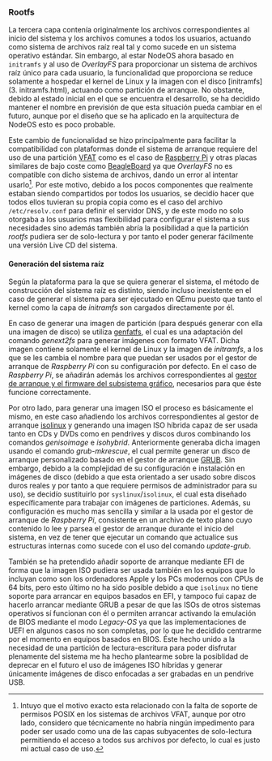 ### Rootfs

La tercera capa contenía originalmente los archivos correspondientes al inicio
del sistema y los archivos comunes a todos los usuarios, actuando como sistema
de archivos raíz real tal y como sucede en un sistema operativo estándar. Sin
embargo, al estar NodeOS ahora basado en `initramfs` y al uso de *OverlayFS*
para proporcionar un sistema de archivos raíz único para cada usuario, la
funcionalidad que proporciona se reduce solamente a hospedar el kernel de Linux
y la imagen con el disco [initramfs](3. initramfs.html), actuando como partición
de arranque. No obstante, debido al estado inicial en el que se encuentra el
desarrollo, se ha decidido mantener el nombre en previsión de que esta situación
pueda cambiar en el futuro, aunque por el diseño que se ha aplicado en la
arquitectura de NodeOS esto es poco probable.

Este cambio de funcionalidad se hizo principalmente para facilitar la
compatibilidad con plataformas donde el sistema de arranque requiere del uso de
una partición [VFAT](http://mnrf.galeon.com/i/so2/vfat.htm) como es el caso de
[Raspberry Pi](http://elinux.org/RPi_Advanced_Setup#Advanced_SD_card_setup) y
otras placas similares de bajo coste como [BeagleBoard](http://beagleboard.org)
ya que *OverlayFS* no es compatible con dicho sistema de archivos, dando un
error al intentar usarlo[^1]. Por este motivo, debido a los pocos componentes
que realmente estaban siendo compartidos por todos los usuarios, se decidío
hacer que todos ellos tuvieran su propia copia como es el caso del archivo
`/etc/resolv.conf` para definir el servidor DNS, y de este modo no solo otorgaba
a los usuarios mas flexibilidad para configurar el sistema a sus necesidades
sino además también abría la posibilidad a que la partición *rootfs* pudiera ser
de solo-lectura y por tanto el poder generar fácilmente una versión Live CD del
sistema.

#### Generación del sistema raíz

Según la plataforma para la que se quiera generar el sistema, el método de
construcción del sistema raíz es distinto, siendo incluso inexistente en el caso
de generar el sistema para ser ejecutado en QEmu puesto que tanto el kernel como
la capa de *initramfs* son cargados directamente por él.

En caso de generar una imagen de partición (para después generar con ella una
imagen de disco) se utiliza [genfatfs](https://github.com/xobs/genfatfs), el
cual es una adaptación del comando *genext2fs* para generar imágenes con formato
VFAT. Dicha imagen contiene solamente el kernel de Linux y la imagen de
*initramfs*, a los que se les cambia el nombre para que puedan ser usados por el
gestor de arranque de *Raspberry Pi* con su configuración por defecto. En el
caso de *Raspberry Pi*, se añadirán además los archivos correspondientes al
[gestor de arranque y el firmware del subsistema gráfico](http://elinux.org/RPi_Advanced_Setup#Setting_up_the_boot_partition),
necesarios para que éste funcione correctamente.

Por otro lado, para generar una imagen ISO el proceso es básicamente el mismo,
en este caso añadiendo los archivos correspondientes al gestor de arranque
[isolinux](http://www.syslinux.org/wiki/index.php/ISOLINUX) y generando una
imagen ISO híbrida capaz de ser usada tanto en CDs y DVDs como en pendrives y
discos duros combinando los comandos *genisoimage* e *isohybrid*. Anteriormente
generaba dicha imagen usando el comando *grub-mkrescue*, el cual permite generar
un disco de arranque personalizado basado en el gestor de arranque
[GRUB](https://www.gnu.org/software/grub). Sin embargo, debido a la complejidad
de su configuración e instalación en imágenes de disco (debido a que esta
orientado a ser usado sobre discos duros reales y por tanto a que requiere
permisos de administrador para su uso), se decidío sustituirlo por
`syslinux`/`isolinux`, el cual esta diseñado específicamente para trabajar con
imágenes de particiones. Además, su configuración es mucho mas sencilla y
similar a la usada por el gestor de arranque de *Raspberry Pi*, consistente en
un archivo de texto plano cuyo contenido lo lee y parsea el gestor de arranque
durante el inicio del sistema, en vez de tener que ejecutar un comando que
actualice sus estructuras internas como sucede con el uso del comando
*update-grub*.

También se ha pretendido añadir soporte de arranque mediante EFI de forma que
la imagen ISO pudiera ser usada también en los equipos que lo incluyan como son
los ordenadores Apple y los PCs modernos con CPUs de 64 bits, pero esto último
no ha sido posible debido a que `isolinux` no tiene soporte para arrancar en
equipos basados en EFI, y tampoco fui capaz de hacerlo arrancar mediante GRUB a
pesar de que las ISOs de otros sistemas operativos sí funcionan con él o
permiten arrancar activando la emulación de BIOS mediante el modo *Legacy-OS* ya
que las implementaciones de UEFI en algunos casos no son completas, por lo que
he decidido centrarme por el momento en equipos basados en BIOS.
Éste hecho unido a la necesidad de una partición de lectura-escritura para poder
disfrutar plenamente del sistema me ha hecho plantearme sobre la posiblidad de
deprecar en el futuro el uso de imágenes ISO híbridas y generar únicamente
imágenes de disco enfocadas a ser grabadas en un pendrive USB.


[^1]: Intuyo que el motivo exacto esta relacionado con la falta de soporte de permisos POSIX en los sistemas de archivos VFAT, aunque por otro lado, considero que técnicamente no habría ningún impedimento para poder ser usado como una de las capas subyacentes de solo-lectura permitiendo el acceso a todos sus archivos por defecto, lo cual es justo mi actual caso de uso.
